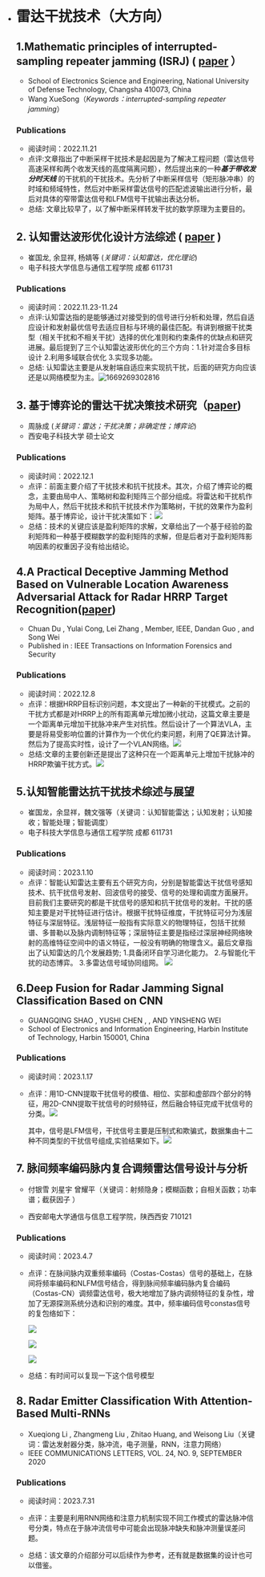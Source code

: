    * # 雷达干扰技术（大方向）

     ## 1.Mathematic principles of interrupted-sampling repeater jamming (ISRJ)  ( [paper](https://link.springer.com/article/10.1007/s11432-007-2017-y) ）

     - School of Electronics Science and Engineering, National University of Defense Technology, Changsha 410073, China
     - Wang XueSong（*Keywords：interrupted-sampling repeater jamming*）

     ### Publications
       * 阅读时间：2022.11.21
       * 点评:文章指出了中断采样干扰技术是起因是为了解决工程问题（雷达信号高速采样和两个收发天线的高度隔离问题），然后提出来的一种***基于带收发分时天线*** 的干扰机的干扰技术。先分析了中断采样信号（矩形脉冲串）的时域和频域特性，然后对中断采样雷达信号的匹配滤波输出进行分析，最后对具体的窄带雷达信号和LFM信号干扰输出表达分析。
       * 总结: 文章比较早了，以了解中断采样转发干扰的数学原理为主要目的。

     ## 2.  认知雷达波形优化设计方法综述  ( [paper](https://radars.ac.cn/article/doi/10.12000/JR19072)  )

     - 崔国龙, 余显祥, 杨婧等  (*关键词：认知雷达，优化理论*)
     - 电子科技大学信息与通信工程学院 成都 611731

     ### Publications
       * 阅读时间：2022.11.23-11.24
       * 点评:认知雷达指的是能够通过对接受到的信号进行分析和处理，然后自适应设计和发射最优信号去适应目标与环境的最佳匹配。有讲到根据干扰类型（相关干扰和不相关干扰）选择的优化准则和约束条件的优缺点和研究进展。最后提到了三个认知雷达波形优化的三个方向：1.针对混合多目标设计 2.利用多域联合优化 3.实现多功能。
       * 总结: 认知雷达主要是从发射端自适应来实现抗干扰，后面的研究方向应该还是以网络模型为主。![1669269302816](image/认知雷达系统原理框图.jpg)

     ## 3. 基于博弈论的雷达干扰决策技术研究（[paper](https://kns.cnki.net/kcms/detail/detail.aspx?dbcode=CMFD&dbname=CMFD201402&filename=1014331648.nh&uniplatform=NZKPT&v=8NNNeSUecRK4pIq03_SqxormnpJ0SRswUG2XMOWw6T7hftsyUQJQ3z_TbcaWlP3w))

     - 周脉成 (*关键词：雷达；干扰决策；非确定性；博弈论*)
     - 西安电子科技大学 硕士论文

     ### Publications
       * 阅读时间：2022.12.1
       * 点评：前面主要介绍了干扰技术和抗干扰技术。其次，介绍了博弈论的概念，主要由局中人、策略树和盈利矩阵三个部分组成。将雷达和干扰机作为局中人，然后干扰技术和抗干扰技术作为策略树，干扰的效果作为盈利矩阵。基于博弈论，设计干扰决策如下：![](image/干扰决策系统框图.jpg)
       * 总结：技术的关键应该是盈利矩阵的求解，文章给出了一个基于经验的盈利矩阵和一种基于模糊数学的盈利矩阵的求解，但是后者对于盈利矩阵影响因素的权重因子没有给出结论。

     ## 4.A Practical Deceptive Jamming Method Based on Vulnerable Location Awareness Adversarial Attack for Radar HRRP Target Recognition([paper](https://ieeexplore.ieee.org/document/9766209))

     - Chuan Du , Yulai Cong, Lei Zhang , Member, IEEE, Dandan Guo , and Song Wei
     - Published in : IEEE Transactions on Information Forensics and Security

     ### Publications
     * 阅读时间：2022.12.8
     * 点评：根据HRRP目标识别问题，本文提出了一种新的干扰模式。之前的干扰方式都是对HRRP上的所有距离单元增加微小扰动，这篇文章主要是一个距离单元增加干扰脉冲来产生对抗性。然后设计了一个算法VLA，主要是将易受影响位置的计算作为一个优化约束问题，利用了QE算法计算。然后为了提高实时性，设计了一个VLAN网络。![](image/VLAN.jpg)
     * 总结:文章的主要创新还是提出了这种只在一个距离单元上增加干扰脉冲的HRRP欺骗干扰方式。![](image/HRRP干扰.jpg)

     ## 5.认知智能雷达抗干扰技术综述与展望

     * 崔国龙，余显祥，魏文强等（关键词：认知智能雷达；认知发射；认知接收；智能处理；智能调度）
     * 电子科技大学信息与通信工程学院 成都 611731

     ### Publications

     * 阅读时间：2023.1.10
     * 点评：智能认知雷达主要有五个研究方向，分别是智能雷达干扰信号感知技术、抗干扰信号发射、回波信号的接受、信号的处理和调度方面展开。目前我们主要研究的都是干扰信号的感知和抗干扰信号的发射。干扰的感知主要是对干扰特征进行估计。根据干扰特征维度，干扰特征可分为浅层特征与深层特征。浅层特征一般指有实际意义的物理特征，包括干扰频谱、多普勒以及脉内调制特征等；深层特征主要是指经过深层神经网络映射的高维特征空间中的语义特征，一般没有明确的物理含义。最后文章指出了认知雷达的几个发展趋势;
       1.具备闭环自学习进化能力。
       2.与智能化干扰的动态博弈。
       3.多雷达信号域协同组网。
       ![](image/认知雷达.jpg)
       
     ## 6.Deep Fusion for Radar Jamming Signal Classification Based on CNN
     
     * GUANGQING SHAO , YUSHI CHEN , , AND YINSHENG WEI
     * School of Electronics and Information Engineering, Harbin Institute of Technology, Harbin 150001, China
     
     ### Publications
     
     * 阅读时间：2023.1.17
     
     * 点评：用1D-CNN提取干扰信号的模值、相位、实部和虚部四个部分的特征，用2D-CNN提取干扰信号的时频特征，然后融合特征完成干扰信号的分类。![](image/干扰信号分类网络.jpg)
     
       其中，信号是LFM信号，干扰信号主要是压制式和欺骗式，数据集由十二种不同类型的干扰信号组成,实验结果如下。![](image/干扰信号分类实验结果.jpg)

     ## 7.  脉间频率编码脉内复合调频雷达信号设计与分析 

     *  付银雪 刘星宇 曾耀平（关键词：射频隐身；模糊函数；自相关函数；功率谱；截获因子 ）

     *  西安邮电大学通信与信息工程学院，陕西西安 710121 

     ### Publications

     * 阅读时间：2023.4.7

     * 点评：在脉间脉内双重频率编码（Costas-Costas）信号的基础上，在脉间将频率编码和NLFM信号结合，得到脉间频率编码脉内复合编码（Costas-CN）调频雷达信号，极大地增加了脉内调频特征的复杂性，增加了无源探测系统分选和识别的难度。其中，频率编码信号constas信号的复包络如下：

        ![](image/Costas.jpg)
        
        ![](image/Costas-CN信号结构图.jpg)

        ![](image/Costas-CN的模糊函数.jpg)

     * 总结：有时间可以复现一下这个信号模型
    
     ## 8.  Radar Emitter Classification With Attention-Based Multi-RNNs

     *  Xueqiong Li , Zhangmeng Liu , Zhitao Huang, and Weisong Liu（关键词：雷达发射器分类，脉冲流，电子测量，RNN，注意力网络）
     *  IEEE COMMUNICATIONS LETTERS, VOL. 24, NO. 9, SEPTEMBER 2020

     ### Publications

     * 阅读时间：2023.7.31

     * 点评：主要是利用RNN网络和注意力机制实现不同工作模式的雷达脉冲信号分类，特点在于脉冲流信号中可能会出现脉冲缺失和脉冲测量误差问题。

     * 总结：该文章的介绍部分可以后续作为参考，还有就是数据集的设计也可以借鉴。
